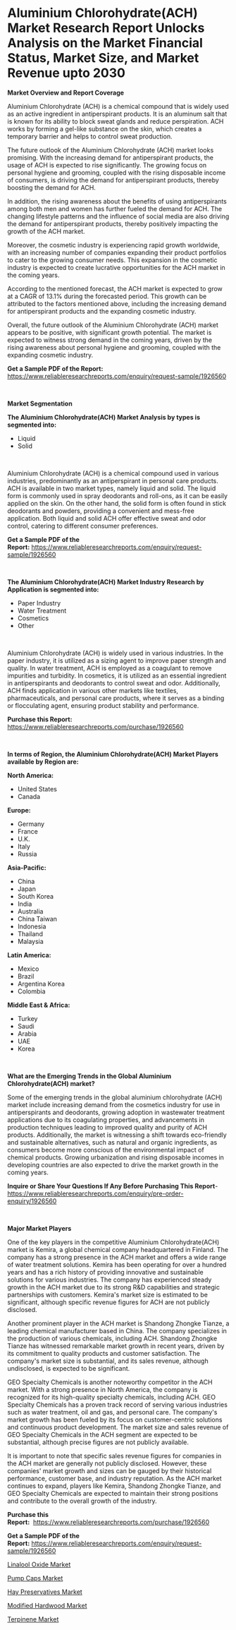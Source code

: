 <p><h1>Aluminium Chlorohydrate(ACH) Market Research Report Unlocks Analysis on the Market Financial Status, Market Size, and Market Revenue upto 2030</h1></p><p><strong>Market Overview and Report Coverage</strong></p>
<p><p>Aluminium Chlorohydrate (ACH) is a chemical compound that is widely used as an active ingredient in antiperspirant products. It is an aluminum salt that is known for its ability to block sweat glands and reduce perspiration. ACH works by forming a gel-like substance on the skin, which creates a temporary barrier and helps to control sweat production.</p><p>The future outlook of the Aluminium Chlorohydrate (ACH) market looks promising. With the increasing demand for antiperspirant products, the usage of ACH is expected to rise significantly. The growing focus on personal hygiene and grooming, coupled with the rising disposable income of consumers, is driving the demand for antiperspirant products, thereby boosting the demand for ACH.</p><p>In addition, the rising awareness about the benefits of using antiperspirants among both men and women has further fueled the demand for ACH. The changing lifestyle patterns and the influence of social media are also driving the demand for antiperspirant products, thereby positively impacting the growth of the ACH market.</p><p>Moreover, the cosmetic industry is experiencing rapid growth worldwide, with an increasing number of companies expanding their product portfolios to cater to the growing consumer needs. This expansion in the cosmetic industry is expected to create lucrative opportunities for the ACH market in the coming years.</p><p>According to the mentioned forecast, the ACH market is expected to grow at a CAGR of 13.1% during the forecasted period. This growth can be attributed to the factors mentioned above, including the increasing demand for antiperspirant products and the expanding cosmetic industry.</p><p>Overall, the future outlook of the Aluminium Chlorohydrate (ACH) market appears to be positive, with significant growth potential. The market is expected to witness strong demand in the coming years, driven by the rising awareness about personal hygiene and grooming, coupled with the expanding cosmetic industry.</p></p>
<p><strong>Get a Sample PDF of the Report:</strong> <a href="https://www.reliableresearchreports.com/enquiry/request-sample/1926560">https://www.reliableresearchreports.com/enquiry/request-sample/1926560</a></p>
<p>&nbsp;</p>
<p><strong>Market Segmentation</strong></p>
<p><strong>The Aluminium Chlorohydrate(ACH) Market Analysis by types is segmented into:</strong></p>
<p><ul><li>Liquid</li><li>Solid</li></ul></p>
<p>&nbsp;</p>
<p><p>Aluminium Chlorohydrate (ACH) is a chemical compound used in various industries, predominantly as an antiperspirant in personal care products. ACH is available in two market types, namely liquid and solid. The liquid form is commonly used in spray deodorants and roll-ons, as it can be easily applied on the skin. On the other hand, the solid form is often found in stick deodorants and powders, providing a convenient and mess-free application. Both liquid and solid ACH offer effective sweat and odor control, catering to different consumer preferences.</p></p>
<p><strong>Get a Sample PDF of the Report:</strong>&nbsp;<a href="https://www.reliableresearchreports.com/enquiry/request-sample/1926560">https://www.reliableresearchreports.com/enquiry/request-sample/1926560</a></p>
<p>&nbsp;</p>
<p><strong>The Aluminium Chlorohydrate(ACH) Market Industry Research by Application is segmented into:</strong></p>
<p><ul><li>Paper Industry</li><li>Water Treatment</li><li>Cosmetics</li><li>Other</li></ul></p>
<p>&nbsp;</p>
<p><p>Aluminium Chlorohydrate (ACH) is widely used in various industries. In the paper industry, it is utilized as a sizing agent to improve paper strength and quality. In water treatment, ACH is employed as a coagulant to remove impurities and turbidity. In cosmetics, it is utilized as an essential ingredient in antiperspirants and deodorants to control sweat and odor. Additionally, ACH finds application in various other markets like textiles, pharmaceuticals, and personal care products, where it serves as a binding or flocculating agent, ensuring product stability and performance.</p></p>
<p><strong>Purchase this Report:</strong>&nbsp; <a href="https://www.reliableresearchreports.com/purchase/1926560">https://www.reliableresearchreports.com/purchase/1926560</a></p>
<p>&nbsp;</p>
<p><strong>In terms of Region, the Aluminium Chlorohydrate(ACH) Market Players available by Region are:</strong></p>
<p>
    <p> <strong> North America: </strong>
        <ul>
            <li>United States</li>
            <li>Canada</li>
        </ul>
        </p> 
    <p> <strong> Europe: </strong>
        <ul>
            <li>Germany</li>
            <li>France</li>
            <li>U.K.</li>
            <li>Italy</li>
            <li>Russia</li>
        </ul>
        </p> 
    <p> <strong> Asia-Pacific: </strong>
        <ul>
            <li>China</li>
            <li>Japan</li>
            <li>South Korea</li>
            <li>India</li>
            <li>Australia</li>
            <li>China Taiwan</li>
            <li>Indonesia</li>
            <li>Thailand</li>
            <li>Malaysia</li>
        </ul>
        </p> 
    <p> <strong> Latin America: </strong>
        <ul>
            <li>Mexico</li>
            <li>Brazil</li>
            <li>Argentina Korea</li>
            <li>Colombia</li>
        </ul>
        </p> 
    <p> <strong> Middle East & Africa: </strong>
        <ul>
            <li>Turkey</li>
            <li>Saudi</li>
            <li>Arabia</li>
            <li>UAE</li>
            <li>Korea</li>
        </ul>
    </p>
    </p>
<p>&nbsp;</p>
<p><strong>What are the Emerging Trends in the Global Aluminium Chlorohydrate(ACH) market?</strong></p>
<p><p>Some of the emerging trends in the global aluminium chlorohydrate (ACH) market include increasing demand from the cosmetics industry for use in antiperspirants and deodorants, growing adoption in wastewater treatment applications due to its coagulating properties, and advancements in production techniques leading to improved quality and purity of ACH products. Additionally, the market is witnessing a shift towards eco-friendly and sustainable alternatives, such as natural and organic ingredients, as consumers become more conscious of the environmental impact of chemical products. Growing urbanization and rising disposable incomes in developing countries are also expected to drive the market growth in the coming years.</p></p>
<p><strong>Inquire or Share Your Questions If Any Before Purchasing This Report</strong>- <a href="https://www.reliableresearchreports.com/enquiry/pre-order-enquiry/1926560">https://www.reliableresearchreports.com/enquiry/pre-order-enquiry/1926560</a></p>
<p>&nbsp;</p>
<p><strong>Major Market Players</strong></p>
<p><p>One of the key players in the competitive Aluminium Chlorohydrate(ACH) market is Kemira, a global chemical company headquartered in Finland. The company has a strong presence in the ACH market and offers a wide range of water treatment solutions. Kemira has been operating for over a hundred years and has a rich history of providing innovative and sustainable solutions for various industries. The company has experienced steady growth in the ACH market due to its strong R&D capabilities and strategic partnerships with customers. Kemira's market size is estimated to be significant, although specific revenue figures for ACH are not publicly disclosed.</p><p>Another prominent player in the ACH market is Shandong Zhongke Tianze, a leading chemical manufacturer based in China. The company specializes in the production of various chemicals, including ACH. Shandong Zhongke Tianze has witnessed remarkable market growth in recent years, driven by its commitment to quality products and customer satisfaction. The company's market size is substantial, and its sales revenue, although undisclosed, is expected to be significant.</p><p>GEO Specialty Chemicals is another noteworthy competitor in the ACH market. With a strong presence in North America, the company is recognized for its high-quality specialty chemicals, including ACH. GEO Specialty Chemicals has a proven track record of serving various industries such as water treatment, oil and gas, and personal care. The company's market growth has been fueled by its focus on customer-centric solutions and continuous product development. The market size and sales revenue of GEO Specialty Chemicals in the ACH segment are expected to be substantial, although precise figures are not publicly available.</p><p>It is important to note that specific sales revenue figures for companies in the ACH market are generally not publicly disclosed. However, these companies' market growth and sizes can be gauged by their historical performance, customer base, and industry reputation. As the ACH market continues to expand, players like Kemira, Shandong Zhongke Tianze, and GEO Specialty Chemicals are expected to maintain their strong positions and contribute to the overall growth of the industry.</p></p>
<p><strong>Purchase this Report:</strong>&nbsp;&nbsp;<a href="https://www.reliableresearchreports.com/purchase/1926560">https://www.reliableresearchreports.com/purchase/1926560</a></p>
<p></p>
<p><strong>Get a Sample PDF of the Report:</strong>&nbsp;<a href="https://www.reliableresearchreports.com/enquiry/request-sample/1926560">https://www.reliableresearchreports.com/enquiry/request-sample/1926560</a></p>
<p><p><a href="https://medium.com/@laurenbrown1918/linalool-oxide-market-report-reveals-the-latest-trends-and-growth-opportunities-of-this-market-1b54c9e1a6ca">Linalool Oxide Market</a></p><p><a href="https://github.com/merzlyukov93/Market-Research-Report-List-1/blob/main/pump-caps-market.md">Pump Caps Market</a></p><p><a href="https://medium.com/@christinascott1938/hay-preservatives-market-furnishes-information-on-market-share-market-trends-and-market-growth-695e870f328e">Hay Preservatives Market</a></p><p><a href="https://github.com/sofyaavrova/Market-Research-Report-List-1/blob/main/modified-hardwood-market.md">Modified Hardwood Market</a></p><p><a href="https://medium.com/@deniseharvey70/terpinene-market-research-report-its-history-and-forecast-2023-to-2030-d25a8ca7a302">Terpinene Market</a></p></p>